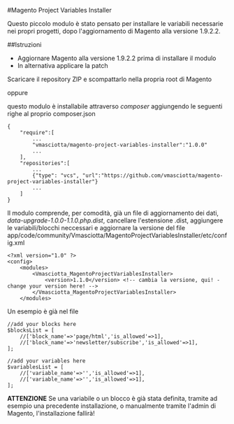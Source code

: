 #Magento Project Variables Installer

Questo piccolo modulo è stato pensato per installare le variabili necessarie nei propri progetti, dopo l'aggiornamento di Magento alla versione 1.9.2.2.

##Istruzioni

* Aggiornare Magento alla versione 1.9.2.2 prima di installare il modulo
* In alternativa applicare la patch

Scaricare il repository ZIP e scompattarlo nella propria root di Magento

oppure

questo modulo è installabile attraverso *composer* aggiungendo le seguenti righe al proprio composer.json

    {
        "require":[
            ...
            "vmasciotta/magento-project-variables-installer":"1.0.0"
            ...
        ],
        "repositories":[
            ...
            {"type": "vcs", "url":"https://github.com/vmasciotta/magento-project-variables-installer"}
            ...
        ]
    }


Il modulo comprende, per comodità, già un file di aggiornamento dei dati, *data-upgrade-1.0.0-1.1.0.php.dist*, cancellare l'estensione .dist, aggiungere le variabili/blocchi neccessari e aggiornare la versione del file app/code/community/Vmasciotta/MagentoProjectVariablesInstaller/etc/config.xml

    <?xml version="1.0" ?>
    <config>
        <modules>
            <Vmasciotta_MagentoProjectVariablesInstaller>
                <version>1.1.0</version> <!-- cambia la versione, qui! - change your version here! --> 
            </Vmasciotta_MagentoProjectVariablesInstaller>
        </modules>

Un esempio è già nel file

    //add your blocks here
    $blocksList = [
        //['block_name'=>'page/html','is_allowed'=>1],
        //['block_name'=>'newsletter/subscribe','is_allowed'=>1],
    ];
    
    //add your variables here
    $variablesList = [
        //['variable_name'=>'','is_allowed'=>1],
        //['variable_name'=>'','is_allowed'=>1],
    ];
    
**ATTENZIONE**
Se una variabile o un blocco è già stata definita, tramite ad esempio una precedente installazione, o manualmente tramite l'admin di Magento, l'installazione fallirà!